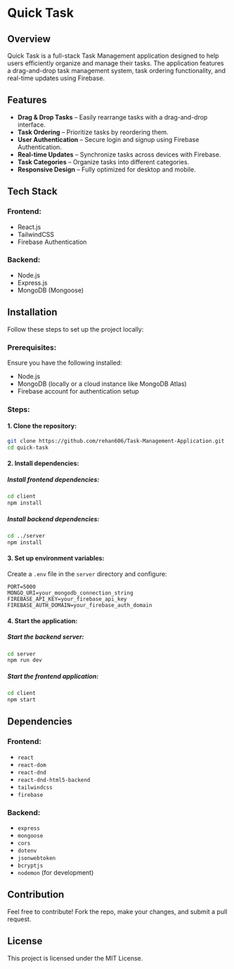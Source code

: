 # Quick Task

## Overview
Quick Task is a full-stack Task Management application designed to help users efficiently organize and manage their tasks. The application features a drag-and-drop task management system, task ordering functionality, and real-time updates using Firebase.

## Features
- **Drag & Drop Tasks** – Easily rearrange tasks with a drag-and-drop interface.
- **Task Ordering** – Prioritize tasks by reordering them.
- **User Authentication** – Secure login and signup using Firebase Authentication.
- **Real-time Updates** – Synchronize tasks across devices with Firebase.
- **Task Categories** – Organize tasks into different categories.
- **Responsive Design** – Fully optimized for desktop and mobile.

## Tech Stack
### Frontend:
- React.js
- TailwindCSS
- Firebase Authentication

### Backend:
- Node.js
- Express.js
- MongoDB (Mongoose)

## Installation
Follow these steps to set up the project locally:

### Prerequisites:
Ensure you have the following installed:
- Node.js
- MongoDB (locally or a cloud instance like MongoDB Atlas)
- Firebase account for authentication setup

### Steps:
#### 1. Clone the repository:
```sh
git clone https://github.com/rehan606/Task-Management-Application.git
cd quick-task
```

#### 2. Install dependencies:
##### Install frontend dependencies:
```sh
cd client
npm install
```
##### Install backend dependencies:
```sh
cd ../server
npm install
```

#### 3. Set up environment variables:
Create a `.env` file in the `server` directory and configure:
```
PORT=5000
MONGO_URI=your_mongodb_connection_string
FIREBASE_API_KEY=your_firebase_api_key
FIREBASE_AUTH_DOMAIN=your_firebase_auth_domain
```

#### 4. Start the application:
##### Start the backend server:
```sh
cd server
npm run dev
```
##### Start the frontend application:
```sh
cd client
npm start
```

## Dependencies
### Frontend:
- `react`
- `react-dom`
- `react-dnd`
- `react-dnd-html5-backend`
- `tailwindcss`
- `firebase`

### Backend:
- `express`
- `mongoose`
- `cors`
- `dotenv`
- `jsonwebtoken`
- `bcryptjs`
- `nodemon` (for development)

## Contribution
Feel free to contribute! Fork the repo, make your changes, and submit a pull request.

## License
This project is licensed under the MIT License.

<p align='center> Thank You</p>

